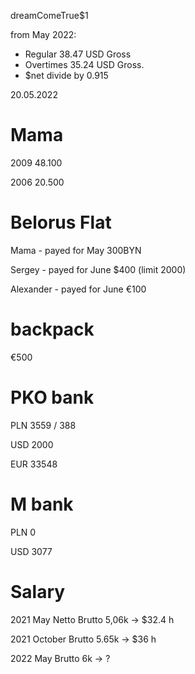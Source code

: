 
dreamComeTrue$1

from May 2022:
* Regular 38.47 USD Gross 
* Overtimes 35.24 USD Gross. 
* $net divide by 0.915

20.05.2022

# Mama 

 2009 48.100

 2006 20.500 
 
# Belorus Flat
 Mama - payed for May 300BYN

 Sergey - payed for June $400 (limit 2000)
 
 Alexander - payed for June €100 

# backpack

€500
 
# PKO bank
 
 PLN 3559 / 388
 
 USD 2000
 
 EUR 33548
 
# M bank

PLN 0

USD 3077

# Salary 

2021 May Netto Brutto 5,06k -> $32.4 h

2021 October Brutto 5.65k -> $36 h

2022 May Brutto 6k -> ?




